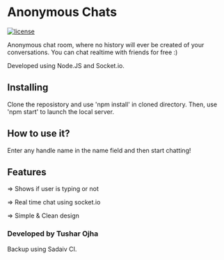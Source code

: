 # Anonymous Chats
[![license](https://img.shields.io/github/license/mashape/apistatus.svg)](https://github.com/tusharojha/AnonymousChats)  &nbsp;&nbsp;

Anonymous chat room, where no history will ever be created of your conversations. You can chat realtime with friends for free :)

Developed using Node.JS and Socket.io.

## Installing
Clone the reposistory and use 'npm install' in cloned directory.
Then, use 'npm start' to launch the local server.

## How to use it?
Enter any handle name in the name field and then start chatting!

## Features
=> Shows if user is typing or not

=> Real time chat using socket.io

=> Simple & Clean design

### Developed by Tushar Ojha

Backup using Sadaiv CI.
